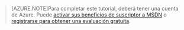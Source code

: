 
> [AZURE.NOTE]Para completar este tutorial, deberá tener una cuenta de Azure. Puede <a href="/pricing/member-offers/msdn-benefits-details/" target="_blank">activar sus beneficios de suscriptor a MSDN</a> o <a href="/pricing/free-trial/" target="_blank">registrarse para obtener una evaluación gratuita</a>.

<!---HONumber=Oct15_HO3-->